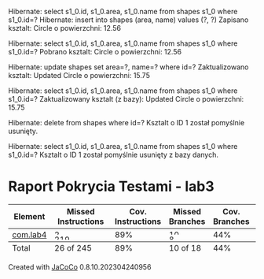 Hibernate: 
    select
        s1_0.id,
        s1_0.area,
        s1_0.name 
    from
        shapes s1_0 
    where
        s1_0.id=?
Hibernate: 
    insert 
    into
        shapes
        (area, name) 
    values
        (?, ?)
Zapisano ksztalt: Circle o powierzchni: 12.56

Hibernate: 
    select
        s1_0.id,
        s1_0.area,
        s1_0.name 
    from
        shapes s1_0 
    where
        s1_0.id=?
Pobrano ksztalt: Circle o powierzchni: 12.56

Hibernate: 
    update
        shapes 
    set
        area=?,
        name=? 
    where
        id=?
Zaktualizowano ksztalt: Updated Circle o powierzchni: 15.75

Hibernate: 
    select
        s1_0.id,
        s1_0.area,
        s1_0.name 
    from
        shapes s1_0 
    where
        s1_0.id=?
Zaktualizowany ksztalt (z bazy): Updated Circle o powierzchni: 15.75

Hibernate: 
    delete 
    from
        shapes 
    where
        id=?
Ksztalt o ID 1 został pomyślnie usunięty.

Hibernate: 
    select
        s1_0.id,
        s1_0.area,
        s1_0.name 
    from
        shapes s1_0 
    where
        s1_0.id=?
Ksztalt o ID 1 został pomyślnie usunięty z bazy danych.



<!DOCTYPE html>
<html lang="pl">
<body>
    <h1>Raport Pokrycia Testami - lab3</h1>
    <table>
        <thead>
            <tr>
                <th>Element</th>
                <th>Missed Instructions</th>
                <th class="ctr2">Cov. Instructions</th>
                <th>Missed Branches</th>
                <th class="ctr2">Cov. Branches</th>
                <th class="ctr1">Missed Cxty</th>
                <th class="ctr2">Cxty</th>
                <th class="ctr1">Missed Lines</th>
                <th class="ctr2">Lines</th>
                <th class="ctr1">Missed Methods</th>
                <th class="ctr2">Methods</th>
                <th class="ctr1">Missed Classes</th>
                <th class="ctr2">Classes</th>
            </tr>
        </thead>
        <tfoot>
            <tr>
                <td>Total</td>
                <td class="bar">26 of 245</td>
                <td class="ctr2">89%</td>
                <td class="bar">10 of 18</td>
                <td class="ctr2">44%</td>
                <td class="ctr1">9</td>
                <td class="ctr2">24</td>
                <td class="ctr1">14</td>
                <td class="ctr2">79</td>
                <td class="ctr1">1</td>
                <td class="ctr2">15</td>
                <td class="ctr1">0</td>
                <td class="ctr2">3</td>
            </tr>
        </tfoot>
        <tbody>
            <tr>
                <td id="a0">
                    <a href="com.lab4/index.html" class="el_package">com.lab4</a>
                </td>
                <td class="bar" id="b0">
                    <img src="jacoco-resources/redbar.gif" width="12" height="10" title="26" alt="26"/>
                    <img src="jacoco-resources/greenbar.gif" width="107" height="10" title="219" alt="219"/>
                </td>
                <td class="ctr2" id="c0">89%</td>
                <td class="bar" id="d0">
                    <img src="jacoco-resources/redbar.gif" width="66" height="10" title="10" alt="10"/>
                    <img src="jacoco-resources/greenbar.gif" width="53" height="10" title="8" alt="8"/>
                </td>
                <td class="ctr2" id="e0">44%</td>
                <td class="ctr1" id="f0">9</td>
                <td class="ctr2" id="g0">24</td>
                <td class="ctr1" id="h0">14</td>
                <td class="ctr2" id="i0">79</td>
                <td class="ctr1" id="j0">1</td>
                <td class="ctr2" id="k0">15</td>
                <td class="ctr1" id="l0">0</td>
                <td class="ctr2" id="m0">3</td>
            </tr>
        </tbody>
    </table>
    <div class="footer">
        Created with <a href="http://www.jacoco.org/jacoco">JaCoCo</a> 0.8.10.202304240956
    </div>
</body>
</html>
